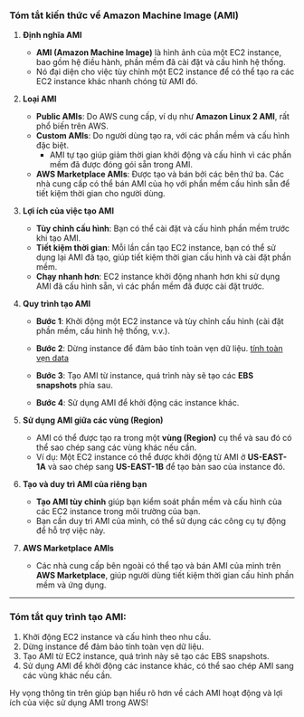### Tóm tắt kiến thức về **Amazon Machine Image (AMI)**

1. **Định nghĩa AMI**
   - **AMI (Amazon Machine Image)** là hình ảnh của một EC2 instance, bao gồm hệ điều hành, phần mềm đã cài đặt và cấu hình hệ thống.
   - Nó đại diện cho việc tùy chỉnh một EC2 instance để có thể tạo ra các EC2 instance khác nhanh chóng từ AMI đó.

2. **Loại AMI**
   - **Public AMIs**: Do AWS cung cấp, ví dụ như **Amazon Linux 2 AMI**, rất phổ biến trên AWS.
   - **Custom AMIs**: Do người dùng tạo ra, với các phần mềm và cấu hình đặc biệt.
     - AMI tự tạo giúp giảm thời gian khởi động và cấu hình vì các phần mềm đã được đóng gói sẵn trong AMI.
   - **AWS Marketplace AMIs**: Được tạo và bán bởi các bên thứ ba. Các nhà cung cấp có thể bán AMI của họ với phần mềm cấu hình sẵn để tiết kiệm thời gian cho người dùng.

3. **Lợi ích của việc tạo AMI**
   - **Tùy chỉnh cấu hình**: Bạn có thể cài đặt và cấu hình phần mềm trước khi tạo AMI.
   - **Tiết kiệm thời gian**: Mỗi lần cần tạo EC2 instance, bạn có thể sử dụng lại AMI đã tạo, giúp tiết kiệm thời gian cấu hình và cài đặt phần mềm.
   - **Chạy nhanh hơn**: EC2 instance khởi động nhanh hơn khi sử dụng AMI đã cấu hình sẵn, vì các phần mềm đã được cài đặt trước.

4. **Quy trình tạo AMI**
   - **Bước 1**: Khởi động một EC2 instance và tùy chỉnh cấu hình (cài đặt phần mềm, cấu hình hệ thống, v.v.).
   - **Bước 2**: Dừng instance để đảm bảo tính toàn vẹn dữ liệu. 
         [tính toàn vẹn data](../lý-thuyết-bên-lề/data-integrity.md) 
   
   - **Bước 3**: Tạo AMI từ instance, quá trình này sẽ tạo các **EBS snapshots** phía sau.
   - **Bước 4**: Sử dụng AMI để khởi động các instance khác.

5. **Sử dụng AMI giữa các vùng (Region)**
   - AMI có thể được tạo ra trong một **vùng (Region)** cụ thể và sau đó có thể sao chép sang các vùng khác nếu cần.
   - Ví dụ: Một EC2 instance có thể được khởi động từ AMI ở **US-EAST-1A** và sao chép sang **US-EAST-1B** để tạo bản sao của instance đó.

6. **Tạo và duy trì AMI của riêng bạn**
   - **Tạo AMI tùy chỉnh** giúp bạn kiểm soát phần mềm và cấu hình của các EC2 instance trong môi trường của bạn.
   - Bạn cần duy trì AMI của mình, có thể sử dụng các công cụ tự động để hỗ trợ việc này.

7. **AWS Marketplace AMIs**
   - Các nhà cung cấp bên ngoài có thể tạo và bán AMI của mình trên **AWS Marketplace**, giúp người dùng tiết kiệm thời gian cấu hình phần mềm và ứng dụng.

---

### Tóm tắt quy trình tạo AMI:
1. Khởi động EC2 instance và cấu hình theo nhu cầu.
2. Dừng instance để đảm bảo tính toàn vẹn dữ liệu.
3. Tạo AMI từ EC2 instance, quá trình này sẽ tạo các EBS snapshots.
4. Sử dụng AMI để khởi động các instance khác, có thể sao chép AMI sang các vùng khác nếu cần.

Hy vọng thông tin trên giúp bạn hiểu rõ hơn về cách AMI hoạt động và lợi ích của việc sử dụng AMI trong AWS!